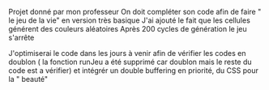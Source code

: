 Projet donné par mon professeur
On doit compléter son code afin de faire " le jeu de la vie" en version très basique
J'ai ajouté le fait que les cellules générent des couleurs aléatoires
Après 200 cycles de génération le jeu s'arrête

J'optimiserai le code dans les jours à venir afin de vérifier les codes en doublon ( la fonction runJeu a été supprimé car doublon mais le reste du code est a vérifier) et intégrér un double buffering en priorité, du CSS pour la " beauté"
